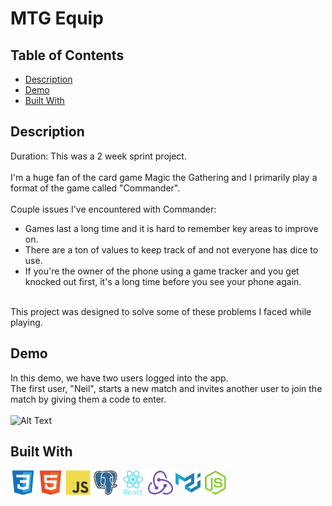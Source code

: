 # MTG Equip
## Table of Contents
  - [Description](#description)
  - [Demo](#demo)
  - [Built With](#built-with)

## Description
Duration: This was a 2 week sprint project.<br>
<br>
I'm a huge fan of the card game Magic the Gathering and I primarily play a format of the game called "Commander".<br>
<br>
Couple issues I've encountered with Commander:<br>
  - Games last a long time and it is hard to remember key areas to improve on.<br>
  - There are a ton of values to keep track of and not everyone has dice to use.<br>
  - If you're the owner of the phone using a game tracker and you get knocked out first, it's a long time before you see your phone again.<br>
<br>
This project was designed to solve some of these problems I faced while playing.

## Demo
In this demo, we have two users logged into the app.<br>
The first user, "Neil", starts a new match and invites another user to join the match by giving them a code to enter.<br>
<br>
![Alt Text](https://media.giphy.com/media/FIubwBmljZpjJrgDfg/giphy.gif)

## Built With
<a href="https://www.w3schools.com/w3css/defaulT.asp"><img src="https://raw.githubusercontent.com/devicons/devicon/master/icons/css3/css3-original.svg" height="40px" width="40px" /></a>
<a href="https://www.w3schools.com/html/"><img src="https://raw.githubusercontent.com/devicons/devicon/master/icons/html5/html5-original.svg" height="40px" width="40px" /></a>
<a href="https://www.w3schools.com/js/default.asp"><img src="https://raw.githubusercontent.com/devicons/devicon/master/icons/javascript/javascript-original.svg" height="40px" width="40px" /></a>
<a href="https://www.postgresql.org/"><img src="https://raw.githubusercontent.com/devicons/devicon/master/icons/postgresql/postgresql-original.svg" height="40px" width="40px" /></a>
<a href="https://reactjs.org/"><img src="https://raw.githubusercontent.com/devicons/devicon/master/icons/react/react-original-wordmark.svg" height="40px" width="40px" /></a>
<a href="https://redux.js.org/"><img src="https://raw.githubusercontent.com/devicons/devicon/master/icons/redux/redux-original.svg" height="40px" width="40px" /></a>
<a href="https://material-ui.com/"><img src="https://raw.githubusercontent.com/devicons/devicon/master/icons/materialui/materialui-original.svg" height="40px" width="40px" /></a>
<a href="https://nodejs.org/en/"><img src="https://github.com/devicons/devicon/blob/master/icons/nodejs/nodejs-plain.svg" height="40px" width="40px" /></a>
